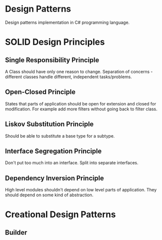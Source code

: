 # Design Patterns
Design patterns implementation in C# programming language.

# SOLID Design Principles

## Single Responsibility Principle
A Class should have only one reason to change.
Separation of concerns - different classes handle different, independent tasks/problems.

## Open-Closed Principle
States that parts of application should be open for extension and closed for modification. 
For example add more filters without going back to filter class.

## Liskov Substitution Principle
Should be able to substitute a base type for a subtype.

## Interface Segregation Principle
Don't put too much into an interface. Split into separate interfaces.

## Dependency Inversion Principle

High level modules shouldn't depend on low level parts of application.
They should depend on some kind of abstraction.

# Creational Design Patterns

## Builder
